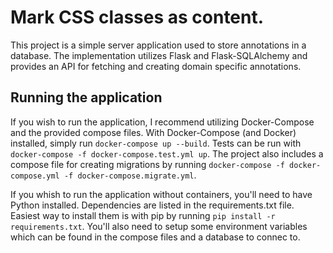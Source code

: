 # Mark CSS classes as content.
This project is a simple server application used to store annotations in a database.
The implementation utilizes Flask and Flask-SQLAlchemy and provides an API for fetching
and creating domain specific annotations.

## Running the application
If you wish to run the application, I recommend utilizing Docker-Compose and the provided compose files. With Docker-Compose (and Docker) installed, simply run `docker-compose up --build`. Tests can be run with `docker-compose -f docker-compose.test.yml up`. The project also includes a compose file for creating migrations by running `docker-compose -f docker-compose.yml -f docker-compose.migrate.yml`.

If you whish to run the application without containers, you'll need to have Python installed. Dependencies are listed in the requirements.txt file. Easiest way to install them is with pip by running `pip install -r requirements.txt`. You'll also need to setup some environment variables which can be found in the compose files and a database to connec to.